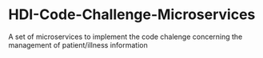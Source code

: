 # HDI-Code-Challenge-Microservices
A set of microservices to implement the code chalenge concerning the management of patient/illness information
